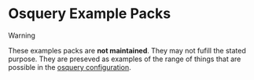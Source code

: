 # Osquery Example Packs

> [!WARNING]
> These examples packs are **not maintained**. They may not fufill the stated purpose. They are preseved as examples of the range of things that are possible in the [osquery configuration](https://osquery.readthedocs.io/en/latest/deployment/configuration/).
